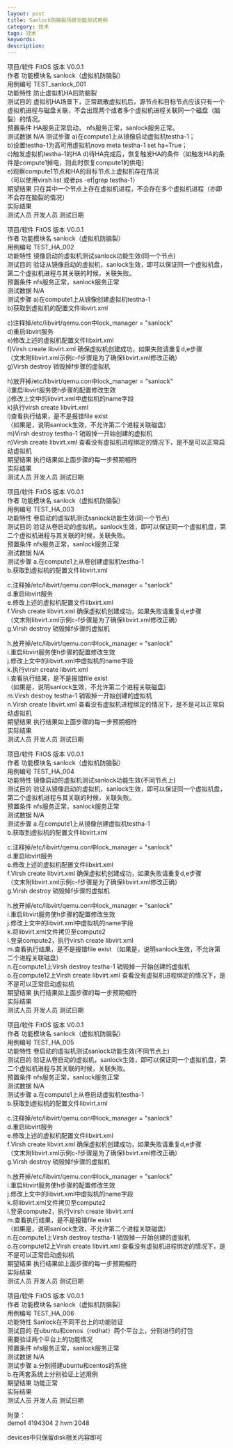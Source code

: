 ```yaml
---
layout: post
title: Sanlock防脑裂场景功能测试用例
category: 技术
tags: 技术
keywords: 
description: 
---
```



项目/软件	FitOS	版本	V0.0.1  
作者		功能模块名	sanlock（虚拟机防脑裂）  
用例编号	TEST_sanlock_001  
功能特性	防止虚拟机HA后防脑裂  
测试目的	虚拟机HA场景下，正常疏散虚拟机后，源节点和目标节点应该只有一个虚拟机进程与磁盘关联，不会出现两个或者多个虚拟机进程关联同一个磁盘（脑裂）的情况。  
预置条件	HA服务正常启动， nfs服务正常，sanlock服务正常。  
测试数据	N/A 
测试步骤	a)在compute1上从镜像启动虚拟机testha-1；  
b)设置testha-1为高可用虚拟机nova meta testha-1 set ha=True；  
c)触发虚拟机testha-1的HA 
d)待HA完成后，恢复触发HA的条件（如触发HA的条件是compute1掉电，则此时恢复compute1的供电）  
e)观察compute1节点和HA的目标节点上虚拟机存在情况  
（可以使用virsh list 或者ps -ef|grep testha-1）  
期望结果	只在其中一个节点上存在虚拟机进程，不会存在多个虚拟机进程（亦即不会存在脑裂的情况）  
实际结果	  
测试人员		开发人员		测试日期	  


项目/软件	FitOS	版本	V0.0.1  
作者		功能模块名	sanlock（虚拟机防脑裂）  
用例编号	TEST_HA_002  
功能特性	镜像启动的虚拟机测试sanlock功能生效(同一个节点)  
测试目的	验证从镜像启动的虚拟机，sanlock生效，即可以保证同一个虚拟机盘，第二个虚拟机进程与其关联的时候，关联失败。  
预置条件	 nfs服务正常，sanlock服务正常  
测试数据	N/A  
测试步骤	a)在compute1上从镜像创建虚拟机testha-1  
b)获取到虚拟机的配置文件libvirt.xml  

c)注释掉/etc/libvirt/qemu.con中lock_manager = "sanlock"  
d)重启libvirt服务  
e)修改上述的虚拟机配置文件libxirt.xml  
f)Virsh create libvirt.xml  确保虚拟机创建成功，如果失败请重复d,e步骤  
（文末附libvirt.xml示例c-f步骤是为了确保libvirt.xml修改正确）  
g)Virsh destroy 销毁掉f步骤的虚拟机 

h)放开掉/etc/libvirt/qemu.con中lock_manager = "sanlock"  
i)重启libvirt服务使h步骤的配置修改生效  
j)修改上文中的libvirt.xml中虚拟机的name字段  
k)执行virsh create libvirt.xml  
l)查看执行结果，是不是报错file exist  
（如果是，说明sanlock生效，不允许第二个进程关联磁盘）  
m)Virsh destroy testha-1  销毁掉一开始创建的虚拟机  
n)Virsh create libvirt.xml 查看没有虚拟机进程绑定的情况下，是不是可以正常启动虚拟机  
期望结果	执行结果如上面步骤的每一步预期相符  
实际结果	  
测试人员		开发人员		测试日期	  

项目/软件	FitOS	版本	V0.0.1  
作者		功能模块名	sanlock（虚拟机防脑裂）  
用例编号	TEST_HA_003  
功能特性	卷启动的虚拟机测试sanlock功能生效(同一个节点)  
测试目的	验证从卷启动的虚拟机，sanlock生效，即可以保证同一个虚拟机盘，第二个虚拟机进程与其关联的时候，关联失败。  
预置条件	 nfs服务正常，sanlock服务正常  
测试数据	N/A  
测试步骤	a.在compute1上从卷创建虚拟机testha-1  
b.获取到虚拟机的配置文件libvirt.xml  

c.注释掉/etc/libvirt/qemu.con中lock_manager = "sanlock"  
d.重启libvirt服务  
e.修改上述的虚拟机配置文件libxirt.xml  
f.Virsh create libvirt.xml  确保虚拟机创建成功，如果失败请重复d,e步骤  
（文末附libvirt.xml示例c-f步骤是为了确保libvirt.xml修改正确）  
g.Virsh destroy 销毁掉f步骤的虚拟机  

h.放开掉/etc/libvirt/qemu.con中lock_manager = "sanlock"  
i.重启libvirt服务使h步骤的配置修改生效  
j.修改上文中的libvirt.xml中虚拟机的name字段  
k.执行virsh create libvirt.xml  
l.查看执行结果，是不是报错file exist  
（如果是，说明sanlock生效，不允许第二个进程关联磁盘）  
m.Virsh destroy testha-1  销毁掉一开始创建的虚拟机  
n.Virsh create libvirt.xml 查看没有虚拟机进程绑定的情况下，是不是可以正常启动虚拟机  
期望结果	执行结果如上面步骤的每一步预期相符  
实际结果	  
测试人员		开发人员		测试日期	  

项目/软件	FitOS	版本	V0.0.1  
作者		功能模块名	sanlock（虚拟机防脑裂）  
用例编号	TEST_HA_004  
功能特性	镜像启动的虚拟机测试sanlock功能生效(不同节点上)  
测试目的	验证从镜像启动的虚拟机，sanlock生效，即可以保证同一个虚拟机盘，第二个虚拟机进程与其关联的时候，关联失败。  
预置条件	 nfs服务正常，sanlock服务正常  
测试数据	N/A  
测试步骤	a.在compute1上从镜像创建虚拟机testha-1  
b.获取到虚拟机的配置文件libvirt.xml  

c.注释掉/etc/libvirt/qemu.con中lock_manager = "sanlock"  
d.重启libvirt服务  
e.修改上述的虚拟机配置文件libxirt.xml  
f.Virsh create libvirt.xml  确保虚拟机创建成功，如果失败请重复d,e步骤  
（文末附libvirt.xml示例c-f步骤是为了确保libvirt.xml修改正确）  
g.Virsh destroy 销毁掉f步骤的虚拟机  
 
h.放开掉/etc/libvirt/qemu.con中lock_manager = "sanlock"  
i.重启libvirt服务使h步骤的配置修改生效  
j.修改上文中的libvirt.xml中虚拟机的name字段  
k.将libvirt.xml文件拷贝至compute2  
l.登录compute2，执行virsh create libvirt.xml  
m.查看执行结果，是不是报错file exist 
（如果是，说明sanlock生效，不允许第二个进程关联磁盘）  
n.在compute1上Virsh destroy testha-1  销毁掉一开始创建的虚拟机  
o.在compute12上Virsh create libvirt.xml 查看没有虚拟机进程绑定的情况下，是不是可以正常启动虚拟机  
期望结果	执行结果如上面步骤的每一步预期相符  
实际结果	  
测试人员		开发人员		测试日期	  

项目/软件	FitOS	版本	V0.0.1  
作者		功能模块名	sanlock（虚拟机防脑裂）  
用例编号	TEST_HA_005  
功能特性	卷启动的虚拟机测试sanlock功能生效(不同节点上)  
测试目的	验证从卷启动的虚拟机，sanlock生效，即可以保证同一个虚拟机盘，第二个虚拟机进程与其关联的时候，关联失败。  
预置条件	 nfs服务正常，sanlock服务正常  
测试数据	N/A  
测试步骤	a.在compute1上从卷启动虚拟机testha-1  
b.获取到虚拟机的配置文件libvirt.xml  

c.注释掉/etc/libvirt/qemu.con中lock_manager = "sanlock"  
d.重启libvirt服务  
e.修改上述的虚拟机配置文件libxirt.xml  
f.Virsh create libvirt.xml  确保虚拟机创建成功，如果失败请重复d,e步骤  
（文末附libvirt.xml示例c-f步骤是为了确保libvirt.xml修改正确）  
g.Virsh destroy 销毁掉f步骤的虚拟机  

h.放开掉/etc/libvirt/qemu.con中lock_manager = "sanlock"  
i.重启libvirt服务使h步骤的配置修改生效  
j.修改上文中的libvirt.xml中虚拟机的name字段  
k.将libvirt.xml文件拷贝至compute2  
l.登录compute2，执行virsh create libvirt.xml  
m.查看执行结果，是不是报错file exist  
（如果是，说明sanlock生效，不允许第二个进程关联磁盘）  
n.在compute1上Virsh destroy testha-1  销毁掉一开始创建的虚拟机  
o.在compute12上Virsh create libvirt.xml 查看没有虚拟机进程绑定的情况下，是不是可以正常启动虚拟机  
期望结果	执行结果如上面步骤的每一步预期相符  
实际结果	  
测试人员		开发人员		测试日期	  


项目/软件	FitOS	版本	V0.0.1  
作者		功能模块名	sanlock（虚拟机防脑裂）  
用例编号	TEST_HA_006  
功能特性	Sanlock在不同平台上的功能验证  
测试目的	在ubuntu和cenos（redhat）两个平台上，分别进行的打包  
需要验证两个平台上的功能情况  
预置条件	 nfs服务正常，sanlock服务正常  
测试数据	N/A  
测试步骤	a.分别搭建ubuntu和centos的系统  
b.在两套系统上分别验证上述用例  
期望结果	功能正常  
实际结果	  
测试人员		开发人员		测试日期	  


附录：  
    <domain type="kvm">
      <name>demo1</name>
      <memory>4194304</memory>
      <vcpu>2</vcpu>
      <os>
    <type>hvm</type>
    <boot dev="hd"/>
      </os>
      <features>
    <acpi/>
    <apic/>
      </features>
      <cputune>
    <shares>2048</shares>
      </cputune>
      <clock offset="utc">
    <timer name="pit" tickpolicy="delay"/>
    <timer name="rtc" tickpolicy="catchup"/>
    <timer name="hpet" present="no"/>
      </clock>
      <cpu mode="host-model" match="exact">
    <topology sockets="2" cores="1" threads="1"/>
      </cpu>
      <devices>
    <disk type="network" device="disk">
      <driver type="raw" cache="writeback" discard="unmap"/>
      <source protocol="rbd" name="vms/11ab78cd-8720-4b78-ab43-972884313c37_disk">
    <host name="10.10.200.205" port="6789"/>
    <host name="10.10.200.207" port="6789"/>
    <host name="10.10.200.208" port="6789"/>
      </source>
      <auth username="cinder">
    <secret type="ceph" uuid="363185a8-e676-42d9-a9ed-bf50cf58be9d"/>
      </auth>
      <target bus="virtio" dev="vda"/>
    </disk>
    </devices>
    </domain>


devices中只保留disk相关内容即可


